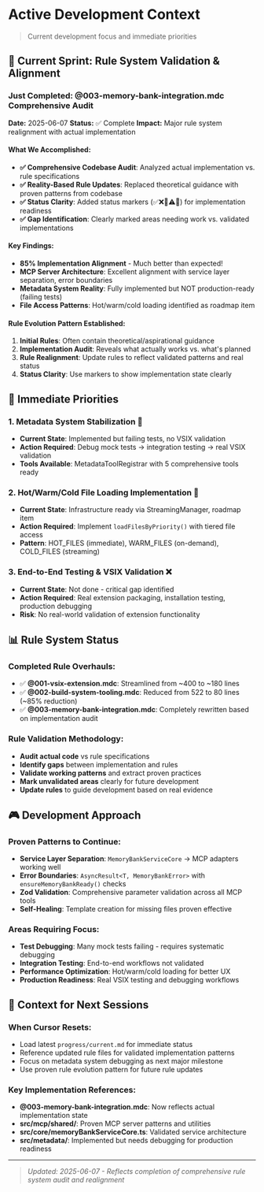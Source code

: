 # Active Development Context

> Current development focus and immediate priorities

## 🎯 **Current Sprint: Rule System Validation & Alignment**

### **Just Completed: @003-memory-bank-integration.mdc Comprehensive Audit**

**Date:** 2025-06-07
**Status:** ✅ Complete
**Impact:** Major rule system realignment with actual implementation

#### **What We Accomplished:**

- **✅ Comprehensive Codebase Audit**: Analyzed actual implementation vs. rule specifications
- **✅ Reality-Based Rule Updates**: Replaced theoretical guidance with proven patterns from codebase
- **✅ Status Clarity**: Added status markers (✅❌🔄⚠️🧪) for implementation readiness
- **✅ Gap Identification**: Clearly marked areas needing work vs. validated implementations

#### **Key Findings:**

- **85% Implementation Alignment** - Much better than expected!
- **MCP Server Architecture**: Excellent alignment with service layer separation, error boundaries
- **Metadata System Reality**: Fully implemented but NOT production-ready (failing tests)
- **File Access Patterns**: Hot/warm/cold loading identified as roadmap item

#### **Rule Evolution Pattern Established:**

1. **Initial Rules**: Often contain theoretical/aspirational guidance
2. **Implementation Audit**: Reveals what actually works vs. what's planned
3. **Rule Realignment**: Update rules to reflect validated patterns and real status
4. **Status Clarity**: Use markers to show implementation state clearly

## 🔄 **Immediate Priorities**

### **1. Metadata System Stabilization** 🧪

- **Current State**: Implemented but failing tests, no VSIX validation
- **Action Required**: Debug mock tests → integration testing → real VSIX validation
- **Tools Available**: MetadataToolRegistrar with 5 comprehensive tools ready

### **2. Hot/Warm/Cold File Loading Implementation** 🔄

- **Current State**: Infrastructure ready via StreamingManager, roadmap item
- **Action Required**: Implement `loadFilesByPriority()` with tiered file access
- **Pattern**: HOT_FILES (immediate), WARM_FILES (on-demand), COLD_FILES (streaming)

### **3. End-to-End Testing & VSIX Validation** ❌

- **Current State**: Not done - critical gap identified
- **Action Required**: Real extension packaging, installation testing, production debugging
- **Risk**: No real-world validation of extension functionality

## 📊 **Rule System Status**

### **Completed Rule Overhauls:**

- ✅ **@001-vsix-extension.mdc**: Streamlined from ~400 to ~180 lines
- ✅ **@002-build-system-tooling.mdc**: Reduced from 522 to 80 lines (~85% reduction)
- ✅ **@003-memory-bank-integration.mdc**: Completely rewritten based on implementation audit

### **Rule Validation Methodology:**

- **Audit actual code** vs rule specifications
- **Identify gaps** between implementation and rules
- **Validate working patterns** and extract proven practices
- **Mark unvalidated areas** clearly for future development
- **Update rules** to guide development based on real evidence

## 🎮 **Development Approach**

### **Proven Patterns to Continue:**

- **Service Layer Separation**: `MemoryBankServiceCore` → MCP adapters working well
- **Error Boundaries**: `AsyncResult<T, MemoryBankError>` with `ensureMemoryBankReady()` checks
- **Zod Validation**: Comprehensive parameter validation across all MCP tools
- **Self-Healing**: Template creation for missing files proven effective

### **Areas Requiring Focus:**

- **Test Debugging**: Many mock tests failing - requires systematic debugging
- **Integration Testing**: End-to-end workflows not validated
- **Performance Optimization**: Hot/warm/cold loading for better UX
- **Production Readiness**: Real VSIX testing and debugging workflows

## 🧠 **Context for Next Sessions**

### **When Cursor Resets:**

- Load latest `progress/current.md` for immediate status
- Reference updated rule files for validated implementation patterns
- Focus on metadata system debugging as next major milestone
- Use proven rule evolution pattern for future rule updates

### **Key Implementation References:**

- **@003-memory-bank-integration.mdc**: Now reflects actual implementation state
- **src/mcp/shared/**: Proven MCP server patterns and utilities
- **src/core/memoryBankServiceCore.ts**: Validated service architecture
- **src/metadata/**: Implemented but needs debugging for production readiness

---

> *Updated: 2025-06-07 - Reflects completion of comprehensive rule system audit and realignment*
